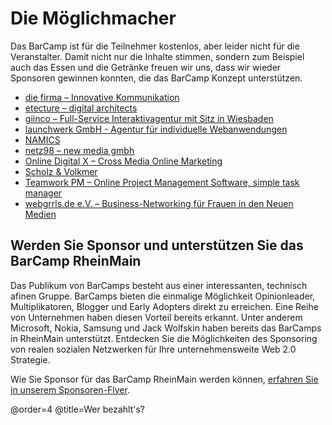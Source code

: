 # Die Möglichmacher

Das BarCamp ist für die Teilnehmer kostenlos, aber leider nicht für die Veranstalter. Damit nicht nur die Inhalte stimmen, sondern zum Beispiel auch das Essen und die Getränke freuen wir uns, dass wir wieder Sponsoren gewinnen konnten, die das BarCamp Konzept unterstützen.

 * [die firma – Innovative Kommunikation](http://www.diefirma.de/)
 * [etecture – digital architects](http://www.etecture.de/)
 * [giinco – Full-Service Interaktivagentur mit Sitz in Wiesbaden](http://www.giinco.de/)
 * [launchwerk GmbH - Agentur für individuelle Webanwendungen](http://launchwerk.de/)
 * [NAMICS](http://www.namics.com/)
 * [netz98 – new media gmbh](http://www.netz98.de/)
 * [Online Digital X – Cross Media Online Marketing](http://www.online-digitalx.de/)
 * [Scholz & Volkmer](http://www.s-v.de/)
 * [Teamwork PM – Online Project Management Software, simple task manager](http://www.teamworkpm.net/)
 * [webgrrls.de e.V. – Business-Networking für Frauen in den Neuen Medien](http://www.webgrrls.de/)

## Werden Sie Sponsor und unterstützen Sie das BarCamp RheinMain

Das Publikum von BarCamps besteht aus einer interessanten, technisch afinen Gruppe. BarCamps bieten die einmalige Möglichkeit Opinionleader, Multiplikatoren, Blogger und Early Adopters direkt zu erreichen. Eine Reihe von Unternehmen haben diesen Vorteil bereits erkannt. Unter anderem Microsoft, Nokia, Samsung und Jack Wolfskin haben bereits das BarCamps in RheinMain unterstützt.
Entdecken Sie die Möglichkeiten des Sponsoring von realen sozialen Netzwerken für Ihre unternehmensweite Web 2.0 Strategie.

Wie Sie Sponsor für das BarCamp RheinMain werden können, [erfahren Sie in unserem Sponsoren-Flyer](/content/Downloads/Sponsorenflyer2014.pdf).

@order=4
@title=Wer bezahlt's?
